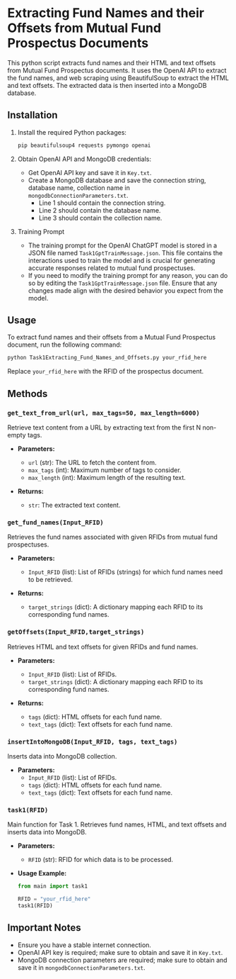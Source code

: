 # Extracting Fund Names and their Offsets from Mutual Fund Prospectus Documents

This python script extracts fund names and their HTML and text offsets from Mutual Fund Prospectus documents. It uses the OpenAI API to extract the fund names, and web scraping using BeautifulSoup to extract the HTML and text offsets. The extracted data is then inserted into a MongoDB database.

## Installation

1. Install the required Python packages:

   ```bash
   pip beautifulsoup4 requests pymongo openai
   ```

2. Obtain OpenAI API and MongoDB credentials:
   - Get OpenAI API key and save it in `Key.txt`.
   - Create a MongoDB database and save the connection string, database name, collection name in `mongodbConnectionParameters.txt`.
      - Line 1 should contain the connection string.
      - Line 2 should contain the database name.
      - Line 3 should contain the collection name.

3. Training Prompt
   - The training prompt for the OpenAI ChatGPT model is stored in a JSON file named `Task1GptTrainMessage.json`. This file contains the interactions used to train the model and is crucial for generating accurate responses related to mutual fund prospectuses.
   - If you need to modify the training prompt for any reason, you can do so by editing the `Task1GptTrainMessage.json` file. Ensure that any changes made align with the desired behavior you expect from the model.

## Usage

To extract fund names and their offsets from a Mutual Fund Prospectus document, run the following command:

```bash
python Task1Extracting_Fund_Names_and_Offsets.py your_rfid_here
```

Replace `your_rfid_here` with the RFID of the prospectus document.

## Methods

### `get_text_from_url(url, max_tags=50, max_length=6000)`

Retrieve text content from a URL by extracting text from the first N non-empty tags.

- **Parameters:**
  - `url` (str): The URL to fetch the content from.
  - `max_tags` (int): Maximum number of tags to consider.
  - `max_length` (int): Maximum length of the resulting text.

- **Returns:**
  - `str`: The extracted text content.

### `get_fund_names(Input_RFID)`

Retrieves the fund names associated with given RFIDs from mutual fund prospectuses.

- **Parameters:**
  - `Input_RFID` (list): List of RFIDs (strings) for which fund names need to be retrieved.

- **Returns:**
  - `target_strings` (dict): A dictionary mapping each RFID to its corresponding fund names.

### `getOffsets(Input_RFID,target_strings)`

Retrieves HTML and text offsets for given RFIDs and fund names.

- **Parameters:**
  - `Input_RFID` (list): List of RFIDs.
  - `target_strings` (dict): A dictionary mapping each RFID to its corresponding fund names.

- **Returns:**
    - `tags` (dict): HTML offsets for each fund name.
    - `text_tags` (dict): Text offsets for each fund name.

### `insertIntoMongoDB(Input_RFID, tags, text_tags)`

Inserts data into MongoDB collection.

- **Parameters:**
  - `Input_RFID` (list): List of RFIDs.
  - `tags` (dict): HTML offsets for each fund name.
  - `text_tags` (dict): Text offsets for each fund name.

### `task1(RFID)`

Main function for Task 1. Retrieves fund names, HTML, and text offsets and inserts data into MongoDB.

- **Parameters:**
  - `RFID` (str): RFID for which data is to be processed.

- **Usage Example:**

  ```python
  from main import task1

  RFID = "your_rfid_here"
  task1(RFID)
  ```

## Important Notes

- Ensure you have a stable internet connection.
- OpenAI API key is required; make sure to obtain and save it in `Key.txt`.
- MongoDB connection parameters are required; make sure to obtain and save it in `mongodbConnectionParameters.txt`.